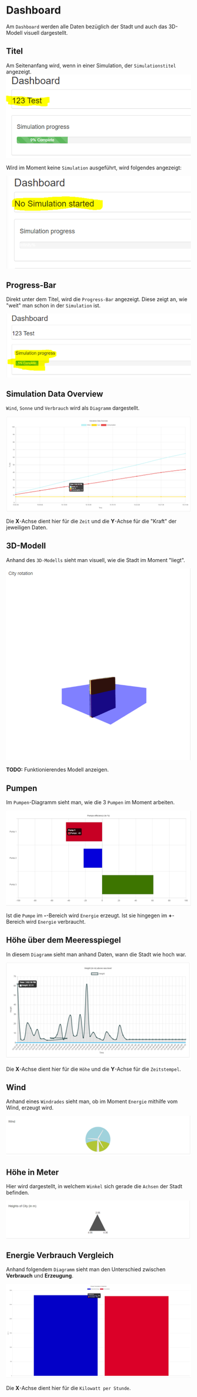 # Dashboard
Am `Dashboard` werden alle Daten bezüglich der Stadt und auch das 3D-Modell visuell dargestellt.

## Titel
Am Seitenanfang wird, wenn in einer Simulation, der `Simulationstitel` angezeigt.
![image.png](/.attachments/image-259ae742-87b8-405e-922e-7536eec7b674.png)

Wird im Moment keine `Simulation` ausgeführt, wird folgendes angezeigt:

![image.png](/.attachments/image-23d35f16-5948-4c37-8d9e-41ce383ad219.png)

## Progress-Bar
Direkt unter dem Titel, wird die `Progress-Bar` angezeigt. Diese zeigt an, wie "weit" man schon in der `Simulation` ist.

![image.png](/.attachments/image-602b7daa-ece5-4c27-b387-97de045e130c.png)

## Simulation Data Overview
`Wind`, `Sonne` und `Verbrauch` wird als `Diagramm` dargestellt.

![image.png](/.attachments/image-e26b7f5b-afc1-49f0-b52b-07b2c8d3e80f.png)

Die **X**-Achse dient hier für die `Zeit` und die **Y**-Achse für die "Kraft" der jeweiligen Daten.

## 3D-Modell
Anhand des `3D-Modells` sieht man visuell, wie die Stadt im Moment "liegt".

![image.png](/.attachments/image-2a4504c9-cfb3-41c0-9ee0-5d81e126d116.png)

**TODO:** Funktionierendes Modell anzeigen.

## Pumpen
Im `Pumpen`-Diagramm sieht man, wie die 3 `Pumpen` im Moment arbeiten.

![image.png](/.attachments/image-47a76577-ff88-4e75-8936-358294f732ab.png)

Ist die `Pumpe` im **-**-Bereich wird `Energie` erzeugt. Ist sie hingegen im **+**-Bereich wird `Energie` verbraucht.

## Höhe über dem Meeresspiegel
In diesem `Diagramm` sieht man anhand Daten, wann die Stadt wie hoch war.

![image.png](/.attachments/image-8ad54f45-6297-4751-a111-3d70ce691e01.png)

Die **X**-Achse dient hier für die `Höhe` und die **Y**-Achse für die `Zeitstempel`.

## Wind
Anhand eines `Windrades` sieht man, ob im Moment `Energie` mithilfe vom Wind, erzeugt wird.

![image.png](/.attachments/image-8c43f827-63a3-4a7a-af0d-ba92dfd27cd3.png)

## Höhe in Meter
Hier wird dargestellt, in welchem `Winkel` sich gerade die `Achsen` der Stadt befinden.

![image.png](/.attachments/image-b4be0048-a34f-4401-8424-c430d14490d5.png)

## Energie Verbrauch Vergleich
Anhand folgendem `Diagramm` sieht man den Unterschied zwischen **Verbrauch** und **Erzeugung**.

![image.png](/.attachments/image-f2a7374d-b0b8-4e40-82d6-f4520dc07b91.png)

Die **X**-Achse dient hier für die `Kilowatt per Stunde`.